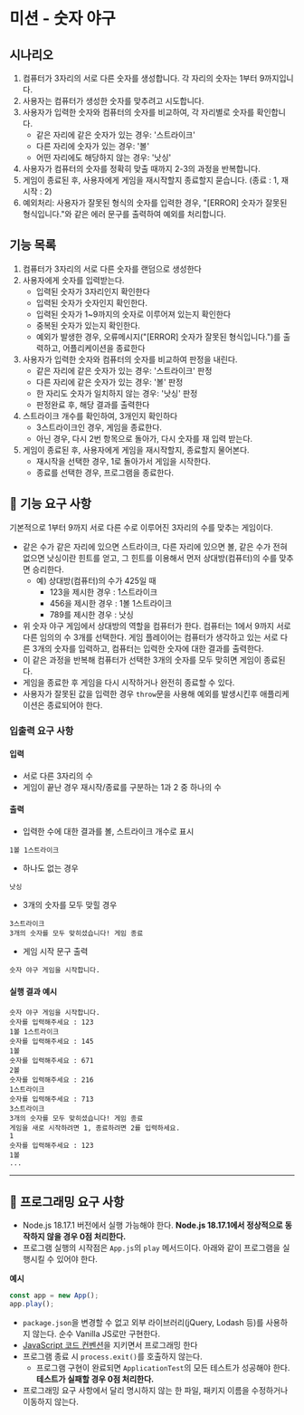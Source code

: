 # 미션 - 숫자 야구

##  시나리오

1. 컴퓨터가 3자리의 서로 다른 숫자를 생성합니다. 각 자리의 숫자는 1부터 9까지입니다.
2. 사용자는 컴퓨터가 생성한 숫자를 맞추려고 시도합니다.
3. 사용자가 입력한 숫자와 컴퓨터의 숫자를 비교하여, 각 자리별로 숫자를 확인합니다.
   - 같은 자리에 같은 숫자가 있는 경우: '스트라이크'
   - 다른 자리에 숫자가 있는 경우: '볼'
   - 어떤 자리에도 해당하지 않는 경우: '낫싱'
4. 사용자가 컴퓨터의 숫자를 정확히 맞출 때까지 2-3의 과정을 반복합니다.
5. 게임이 종료된 후, 사용자에게 게임을 재시작할지 종료할지 묻습니다. (종료 : 1, 재시작 : 2)
6. 예외처리: 사용자가 잘못된 형식의 숫자를 입력한 경우, "[ERROR] 숫자가 잘못된 형식입니다."와 같은 에러 문구를 출력하여 예외를 처리합니다.

## 기능 목록
1. 컴퓨터가 3자리의 서로 다른 숫자를 랜덤으로 생성한다
2. 사용자에게 숫자를 입력받는다.
   - 입력된 숫자가 3자리인지 확인한다
   - 입력된 숫자가 숫자인지 확인한다.
   - 입력된 숫자가 1~9까지의 숫자로 이루어져 있는지 확인한다
   - 중복된 숫자가 있는지 확인한다.
   - 예외가 발생한 경우, 오류메시지("[ERROR] 숫자가 잘못된 형식입니다.")를 출력하고, 어플리케이션을 종료한다
3. 사용자가 입력한 숫자와 컴퓨터의 숫자를 비교하여 판정을 내린다.
   - 같은 자리에 같은 숫자가 있는 경우: '스트라이크' 판정
   - 다른 자리에 같은 숫자가 있는 경우: '볼' 판정
   - 한 자리도 숫자가 일치하지 않는 경우: '낫싱' 판정
   - 판정완료 후, 해당 결과를 출력한다
4. 스트라이크 개수를 확인하여, 3개인지 확인하다
   - 3스트라이크인 경우, 게임을 종료한다.
   - 아닌 경우, 다시 2번 항목으로 돌아가, 다시 숫자를 재 입력 받는다.
5. 게임이 종료된 후, 사용자에게 게임을 재시작할지, 종료할지 물어본다.
   - 재시작을 선택한 경우, 1로 돌아가서 게임을 시작한다.
   - 종료를 선택한 경우, 프로그램을 종료한다.

## 🚀 기능 요구 사항

기본적으로 1부터 9까지 서로 다른 수로 이루어진 3자리의 수를 맞추는 게임이다.

- 같은 수가 같은 자리에 있으면 스트라이크, 다른 자리에 있으면 볼, 같은 수가 전혀 없으면 낫싱이란 힌트를 얻고, 그 힌트를 이용해서 먼저 상대방(컴퓨터)의 수를 맞추면 승리한다.
    - 예) 상대방(컴퓨터)의 수가 425일 때
        - 123을 제시한 경우 : 1스트라이크
        - 456을 제시한 경우 : 1볼 1스트라이크
        - 789를 제시한 경우 : 낫싱
- 위 숫자 야구 게임에서 상대방의 역할을 컴퓨터가 한다. 컴퓨터는 1에서 9까지 서로 다른 임의의 수 3개를 선택한다. 게임 플레이어는 컴퓨터가 생각하고 있는 서로 다른 3개의 숫자를 입력하고, 컴퓨터는 입력한 숫자에 대한
  결과를 출력한다.
- 이 같은 과정을 반복해 컴퓨터가 선택한 3개의 숫자를 모두 맞히면 게임이 종료된다.
- 게임을 종료한 후 게임을 다시 시작하거나 완전히 종료할 수 있다.
- 사용자가 잘못된 값을 입력한 경우 `throw`문을 사용해 예외를 발생시킨후 애플리케이션은 종료되어야 한다.

### 입출력 요구 사항

#### 입력

- 서로 다른 3자리의 수
- 게임이 끝난 경우 재시작/종료를 구분하는 1과 2 중 하나의 수

#### 출력

- 입력한 수에 대한 결과를 볼, 스트라이크 개수로 표시

```
1볼 1스트라이크
```

- 하나도 없는 경우

```
낫싱
```

- 3개의 숫자를 모두 맞힐 경우

```
3스트라이크
3개의 숫자를 모두 맞히셨습니다! 게임 종료
```

- 게임 시작 문구 출력

```
숫자 야구 게임을 시작합니다.
```

#### 실행 결과 예시

```
숫자 야구 게임을 시작합니다.
숫자를 입력해주세요 : 123
1볼 1스트라이크
숫자를 입력해주세요 : 145
1볼
숫자를 입력해주세요 : 671
2볼
숫자를 입력해주세요 : 216
1스트라이크
숫자를 입력해주세요 : 713
3스트라이크
3개의 숫자를 모두 맞히셨습니다! 게임 종료
게임을 새로 시작하려면 1, 종료하려면 2를 입력하세요.
1
숫자를 입력해주세요 : 123
1볼
...
```

---

## 🎯 프로그래밍 요구 사항

- Node.js 18.17.1 버전에서 실행 가능해야 한다. **Node.js 18.17.1에서 정상적으로 동작하지 않을 경우 0점 처리한다.**
- 프로그램 실행의 시작점은 `App.js`의 `play` 메서드이다. 아래와 같이 프로그램을 실행시킬 수 있어야 한다.

**예시**

```javascript
const app = new App();
app.play();
```

- `package.json`을 변경할 수 없고 외부 라이브러리(jQuery, Lodash 등)를 사용하지 않는다. 순수 Vanilla JS로만 구현한다.
- [JavaScript 코드 컨벤션](https://github.com/woowacourse/woowacourse-docs/tree/main/styleguide/javascript)을 지키면서 프로그래밍 한다
- 프로그램 종료 시 `process.exit()`를 호출하지 않는다.
    - 프로그램 구현이 완료되면 `ApplicationTest`의 모든 테스트가 성공해야 한다. **테스트가 실패할 경우 0점 처리한다.**
- 프로그래밍 요구 사항에서 달리 명시하지 않는 한 파일, 패키지 이름을 수정하거나 이동하지 않는다.

